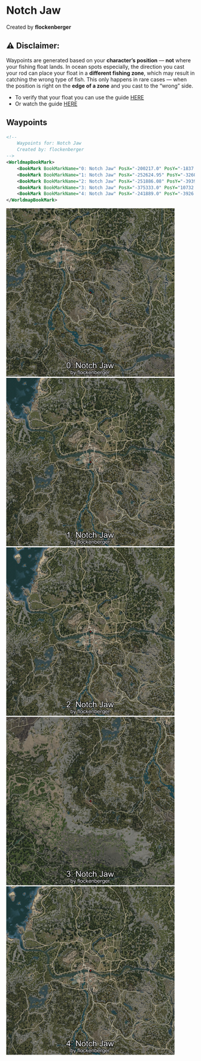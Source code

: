# Notch Jaw
Created by **flockenberger**

## ⚠️ Disclaimer:
Waypoints are generated based on your __**character’s position**__ — __not__ where your fishing float lands.
In ocean spots especially, the direction you cast your rod can place your float in a **different fishing zone**, which may result in catching the wrong type of fish.
This only happens in rare cases — when the position is right on the **edge of a zone** and you cast to the “wrong” side.

- To verify that your float you can use the guide [HERE](https://flockenberger.github.io/bdo-fish-position/)
- Or watch the guide [HERE](https://youtu.be/t-VXcRoNojk)

## Waypoints
```xml
<!--
    Waypoints for: Notch Jaw
    Created by: flockenberger
-->
<WorldmapBookMark>
    <BookMark BookMarkName="0: Notch Jaw" PosX="-200217.0" PosY="-1837.0" PosZ="-128333.0" />
    <BookMark BookMarkName="1: Notch Jaw" PosX="-252624.95" PosY="-3260.0044" PosZ="-70128.99" />
    <BookMark BookMarkName="2: Notch Jaw" PosX="-251886.08" PosY="-3939.9094" PosZ="-47164.766" />
    <BookMark BookMarkName="3: Notch Jaw" PosX="-375333.0" PosY="10732.0" PosZ="-228624.0" />
    <BookMark BookMarkName="4: Notch Jaw" PosX="-241889.0" PosY="-3926.0" PosZ="-49199.0" />
</WorldmapBookMark>
```

<img src="./Notch Jaw_0_Preview.webp" width="450"/> <img src="./Notch Jaw_1_Preview.webp" width="450"/> <img src="./Notch Jaw_2_Preview.webp" width="450"/> <img src="./Notch Jaw_3_Preview.webp" width="450"/> <img src="./Notch Jaw_4_Preview.webp" width="450"/> 